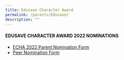 ```yaml
---
title: Edusave Character Award
permalink: /parents/Edusave/
description: ""
---
```

#### EDUSAVE CHARACTER AWARD 2022 NOMINATIONS


* [ECHA 2022 Parent Nomination Form](https://form.gov.sg/62eb74e7fedc3600131290c8)
* [Peer Nomination Form](https://form.gov.sg/62ebbd0c66772d00162f6a39)